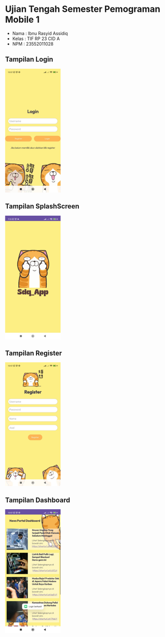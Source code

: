 # Ujian Tengah Semester Pemograman Mobile 1

<ul>
  <li>Nama : Ibnu Rasyid Assidiq</li>
  <li>Kelas : TIF RP 23 CID A</li>
  <li>NPM : 23552011028</li>
</ul>

## Tampilan Login
<img src="https://github.com/Sdq-Abstract/Sdq-Abstract-UTS_Pemmob1_Ibnu-Rasyid_23552011028/blob/main/tampilan/Login2.jpg?raw=true" alt="Tampilan Login" width="180px" height="400px"/>

## Tampilan SplashScreen
<img src="https://github.com/Sdq-Abstract/Sdq-Abstract-UTS_Pemmob1_Ibnu-Rasyid_23552011028/blob/main/tampilan/SplashScreen.jpg?raw=true" alt="Tampilan SplashScreen" width="180px" height="400px"/>

## Tampilan Register
<img src="https://github.com/Sdq-Abstract/Sdq-Abstract-UTS_Pemmob1_Ibnu-Rasyid_23552011028/blob/main/tampilan/Register2.jpg?raw=true" alt="Tampilan Register" width="180px" height="400px"/>

## Tampilan Dashboard
<img src="https://github.com/Sdq-Abstract/Sdq-Abstract-UTS_Pemmob1_Ibnu-Rasyid_23552011028/blob/main/tampilan/Dashboard2.jpg?raw=true" alt="Tampilan Dashboard" width="180px" height="400px"/>
